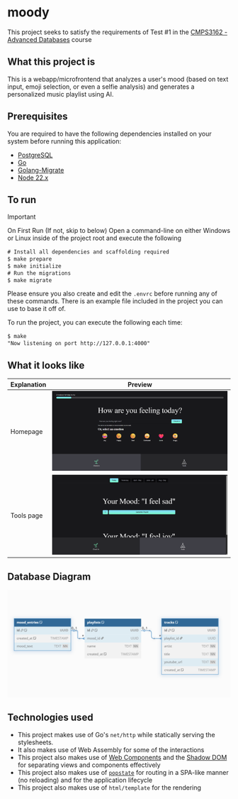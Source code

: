 # moody

This project seeks to satisfy the requirements of Test #1 in the [CMPS3162 - Advanced Databases](https://doit.ub.edu.bz/course/view.php?id=70) course

## What this project is

This is a webapp/microfrontend that analyzes a user's mood (based on text input, emoji selection, or even a selfie analysis) and generates a personalized music playlist using AI.

## Prerequisites

You are required to have the following dependencies installed on your system before running this application:

- [PostgreSQL](https://www.postgresql.org/download/)
- [Go](https://go.dev/)
- [Golang-Migrate](https://github.com/golang-migrate/migrate)
- [Node 22.x](https://nodejs.org)

## To run

> [!IMPORTANT]
> On First Run (If not, skip to below)
> Open a command-line on either Windows or Linux inside of the project root and execute the following
>
> ```shell
> # Install all dependencies and scaffolding required
> $ make prepare
> $ make initialize
> # Run the migrations
> $ make migrate

Please ensure you also create and edit the `.envrc` before running any of these commands.
There is an example file included in the project you can use to base it off of.

To run the project, you can execute the following each time:

```shell
$ make
"Now listening on port http://127.0.0.1:4000"
```

## What it looks like

|Explanation|Preview|
|:-----------|:-------:|
|Homepage|![image](https://raw.githubusercontent.com/AlexDev404/moody-app/refs/heads/main/docs/Screenshot_2025-04-13_201419.png)|
|Tools page|![image](https://raw.githubusercontent.com/AlexDev404/moody-app/refs/heads/main/docs/Screenshot_2025-04-13_201444.png)|

## Database Diagram

![database diagram - image](https://raw.githubusercontent.com/AlexDev404/moody-app/refs/heads/main/docs/database_diagram.png)

## Technologies used

- This project makes use of Go's `net/http` while statically serving the stylesheets.
- It also makes use of Web Assembly for some of the interactions
- This project also makes use of [Web Components](https://developer.mozilla.org/en-US/docs/Web/API/Web_components) and the [Shadow DOM](https://developer.mozilla.org/en-US/docs/Web/API/Web_components/Using_shadow_DOM) for separating views and components effectively
- This project also makes use of [`popstate`](https://developer.mozilla.org/en-US/docs/Web/API/Window/popstate_event) for routing in a SPA-like manner (no reloading) and for the application lifecycle
- This project also makes use of `html/template` for the rendering
